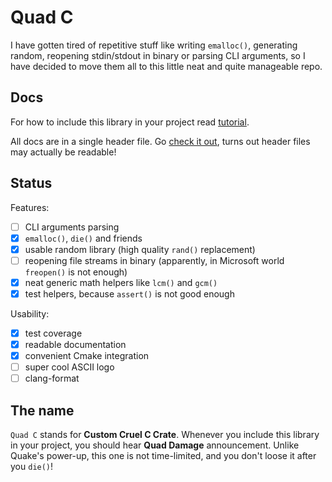 # Quad C

I have gotten tired of repetitive stuff like writing `emalloc()`,
generating random, reopening stdin/stdout in binary or parsing
CLI arguments, so I have decided to move them all to this little
neat and quite manageable repo.

## Docs

For how to include this library in your project read
[tutorial](https://git-scm.com/book/en/v2/Git-Tools-Submodules).

All docs are in a single header file.
Go [check it out](src/qc.h),
turns out header files may actually be readable!

## Status

Features:
- [ ] CLI arguments parsing
- [x] `emalloc()`, `die()` and friends
- [x] usable random library (high quality `rand()` replacement)
- [ ] reopening file streams in binary (apparently, in Microsoft world `freopen()` is not enough)
- [x] neat generic math helpers like `lcm()` and `gcm()`
- [x] test helpers, because `assert()` is not good enough

Usability:
- [x] test coverage
- [x] readable documentation
- [x] convenient Cmake integration
- [ ] super cool ASCII logo
- [ ] clang-format

## The name

`Quad C` stands for **Custom Cruel C Crate**.
Whenever you include this library in your project,
you should hear **Quad Damage** announcement.
Unlike Quake's power-up, this one is not time-limited,
and you don't loose it after you `die()`!
